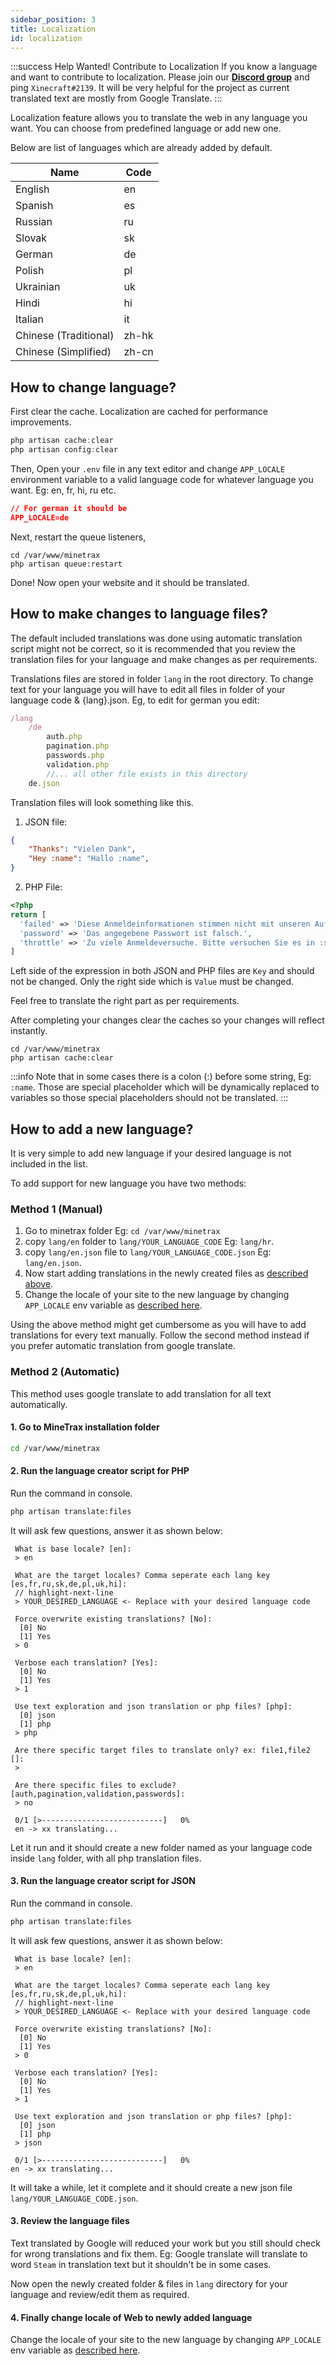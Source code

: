 ```yaml
---
sidebar_position: 3
title: Localization
id: localization
---
```


:::success Help Wanted! Contribute to Localization
If you know a language and want to contribute to localization. Please join our [**Discord group**](https://discord.gg/Hzfj27k) and  ping `Xinecraft#2139`. It will be very helpful for the project as current translated text are mostly from Google Translate.
:::

Localization feature allows you to translate the web in any language you want. You can choose from predefined language or add new one.

Below are list of languages which are already added by default.

|Name|Code|
|---|---|
|English|en|
|Spanish|es|
|Russian|ru|
|Slovak|sk|
|German|de|
|Polish|pl|
|Ukrainian|uk|
|Hindi|hi|
|Italian|it|
|Chinese (Traditional)|zh-hk|
|Chinese (Simplified)|zh-cn|


## How to change language?
First clear the cache. Localization are cached for performance improvements.
```js
php artisan cache:clear
php artisan config:clear
```

Then, Open your `.env` file in any text editor and change `APP_LOCALE` environment variable to a valid language code for whatever language you want. Eg: en, fr, hi, ru etc.
```json title=.env
// For german it should be
APP_LOCALE=de
```

Next, restart the queue listeners,
```
cd /var/www/minetrax
php artisan queue:restart
```

Done! Now open your website and it should be translated.

## How to make changes to language files?
The default included translations was done using automatic translation script might not be correct, so it is recommended that you review the translation files for your language and make changes as per requirements.

Translations files are stored in folder `lang` in the root directory.
To change text for your language you will have to edit all files in folder of your language code & {lang}.json.
Eg, to edit for german you edit:
```js
/lang
    /de
        auth.php
        pagination.php
        passwords.php
        validation.php
		//... all other file exists in this directory
	de.json
```


Translation files will look something like this.
1. JSON file:
```json title=lang/de.json
{
	"Thanks": "Vielen Dank",
	"Hey :name": "Hallo :name",
}
```

2. PHP File:
```php title=lang/de/auth.php
<?php 
return [
  'failed' => 'Diese Anmeldeinformationen stimmen nicht mit unseren Aufzeichnungen überein.',
  'password' => 'Das angegebene Passwort ist falsch.',
  'throttle' => 'Zu viele Anmeldeversuche. Bitte versuchen Sie es in :seconds Sekunden erneut.',
]
``` 
Left side of the expression in both JSON and PHP files are `Key` and should not be changed. Only the right side which is `Value` must be changed.

Feel free to translate the right part as per requirements.

After completing your changes clear the caches so your changes will reflect instantly.
```
cd /var/www/minetrax
php artisan cache:clear
```

:::info
Note that in some cases there is a colon (:) before some string, Eg: `:name`. Those are special placeholder which will be dynamically replaced to variables so those special placeholders should not be translated.
:::

## How to add a new language?
It is very simple to add new language if your desired language is not included in the list.

To add support for new language you have two methods:

### Method 1 (Manual)
1. Go to minetrax folder Eg: `cd /var/www/minetrax`
1. copy `lang/en` folder to `lang/YOUR_LANGUAGE_CODE` Eg: `lang/hr`.
1. copy `lang/en.json` file to `lang/YOUR_LANGUAGE_CODE.json` Eg: `lang/en.json`.
1. Now start adding translations in the newly created files as [described above](#how-to-make-changes-to-language-files).
1. Change the locale of your site to the new language by changing `APP_LOCALE` env variable as [described here](#how-to-change-language).

Using the above method might get cumbersome as you will have to add translations for every text manually. Follow the second method instead if you prefer automatic translation from google translate.


### Method 2 (Automatic)
This method uses google translate to add translation for all text automatically.
#### 1. Go to MineTrax installation folder
```bash
cd /var/www/minetrax
```

#### 2. Run the language creator script for PHP
Run the command in console.
```bash
php artisan translate:files
```

It will ask few questions, answer it as shown below:
```text
 What is base locale? [en]:
 > en

 What are the target locales? Comma seperate each lang key [es,fr,ru,sk,de,pl,uk,hi]:
 // highlight-next-line
 > YOUR_DESIRED_LANGUAGE <- Replace with your desired language code

 Force overwrite existing translations? [No]:
  [0] No
  [1] Yes
 > 0

 Verbose each translation? [Yes]:
  [0] No
  [1] Yes
 > 1

 Use text exploration and json translation or php files? [php]:
  [0] json
  [1] php
 > php

 Are there specific target files to translate only? ex: file1,file2 []:
 >

 Are there specific files to exclude? [auth,pagination,validation,passwords]:
 > no

 0/1 [>---------------------------]   0%
 en -> xx translating...
```

Let it run and it should create a new folder named as your language code inside `lang` folder, with all php translation files.

#### 3. Run the language creator script for JSON
Run the command in console.
```bash
php artisan translate:files
```

It will ask few questions, answer it as shown below:
```text
 What is base locale? [en]:
 > en

 What are the target locales? Comma seperate each lang key [es,fr,ru,sk,de,pl,uk,hi]:
 // highlight-next-line
 > YOUR_DESIRED_LANGUAGE <- Replace with your desired language code

 Force overwrite existing translations? [No]:
  [0] No
  [1] Yes
 > 0

 Verbose each translation? [Yes]:
  [0] No
  [1] Yes
 > 1

 Use text exploration and json translation or php files? [php]:
  [0] json
  [1] php
 > json

 0/1 [>---------------------------]   0%
en -> xx translating...
```

It will take a while, let it complete and it should create a new json file `lang/YOUR_LANGUAGE_CODE.json`.

#### 3. Review the language files
Text translated by Google will reduced your work but you still should check for wrong translations and fix them.
Eg: Google translate will translate to word `Steam` in translation text but it shouldn't be in some cases.

Now open the newly created folder & files in `lang` directory for your language and review/edit them as required.

#### 4. Finally change locale of Web to newly added language
Change the locale of your site to the new language by changing `APP_LOCALE` env variable as [described here](#how-to-change-language).
